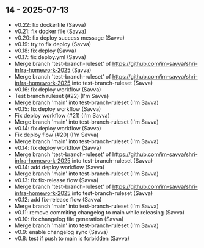 ## 14 - 2025-07-13
- v0.22: fix dockerfile (Savva)
- v0.21: fix docker file (Savva)
- v0.20: fix deploy success message (Savva)
- v0.19: try to fix deploy (Savva)
- v0.18: fix deploy (Savva)
- v0.17: fix deploy.yml (Savva)
- Merge branch 'test-branch-ruleset' of https://github.com/im-savva/shri-infra-homework-2025 (Savva)
- Merge branch 'test-branch-ruleset' of https://github.com/im-savva/shri-infra-homework-2025 into test-branch-ruleset (Savva)
- v0.16: fix deploy workflow (Savva)
- Test branch ruleset (#22) (I'm Savva)
- Merge branch 'main' into test-branch-ruleset (I'm Savva)
- v0.15: fix deploy workflow (Savva)
- Fix deploy workflow (#21) (I'm Savva)
- Merge branch 'main' into test-branch-ruleset (I'm Savva)
- v0.14: fix deploy workflow (Savva)
- Fix deploy flow (#20) (I'm Savva)
- Merge branch 'main' into test-branch-ruleset (I'm Savva)
- v0.14: fix deploy workflow (Savva)
- Merge branch 'test-branch-ruleset' of https://github.com/im-savva/shri-infra-homework-2025 into test-branch-ruleset (Savva)
- v0.14: add deploy workflow (Savva)
- Merge branch 'main' into test-branch-ruleset (I'm Savva)
- v0.13: fix fix-release flow (Savva)
- Merge branch 'test-branch-ruleset' of https://github.com/im-savva/shri-infra-homework-2025 into test-branch-ruleset (Savva)
- v0.12: add fix-release flow (Savva)
- Merge branch 'main' into test-branch-ruleset (I'm Savva)
- v0.11: remove commiting changelog to main while releasing (Savva)
- v0.10: fix changelog file generation (Savva)
- Merge branch 'main' into test-branch-ruleset (I'm Savva)
- v0.9: enable changelog sync (Savva)
- v0.8: test if push to main is forbidden (Savva)

